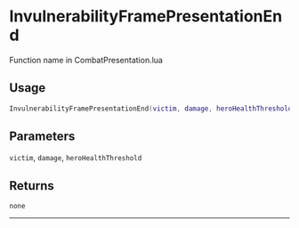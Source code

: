 # InvulnerabilityFramePresentationEnd
Function name in CombatPresentation.lua
## Usage
```lua
InvulnerabilityFramePresentationEnd(victim, damage, heroHealthThreshold)
```
## Parameters
`victim`, `damage`, `heroHealthThreshold`
## Returns
`none`

---